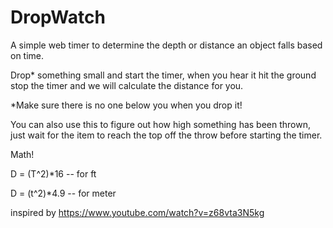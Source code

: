 # DropWatch

A simple web timer to determine the depth or distance an object falls based on time.

Drop* something small and start the timer, when you hear it hit the ground stop the timer and we will calculate the distance for you.

*Make sure there is no one below you when you drop it!

You can also use this to figure out how high something has been thrown, just wait for the item to reach the top off the throw before starting the timer.

Math!

D = (T^2)*16 -- for ft

D = (t^2)*4.9 -- for meter

inspired by https://www.youtube.com/watch?v=z68vta3N5kg 
